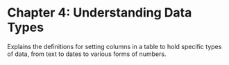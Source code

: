 # Chapter 4: Understanding Data Types
Explains the definitions for setting columns in a table to hold specific types of data, from text to dates to various forms of numbers.